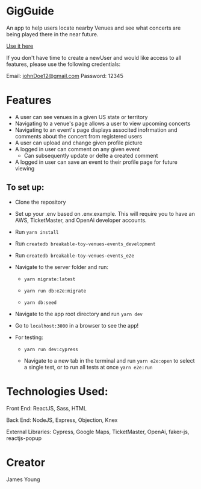 # GigGuide

An app to help users locate nearby Venues and see what concerts are being played there in the near future.

[Use it here](https://breakable-toy-venues-events.herokuapp.com/)

If you don't have time to create a newUser and would like access to all features, please use the following credentials:

Email: johnDoe12@gmail.com
Password: 12345

# Features

- A user can see venues in a given US state or territory
- Navigating to a venue's page allows a user to view upcoming concerts
- Navigating to an event's page displays associted inofrmation and comments about the concert from registered users
- A user can upload and change given profile picture
- A logged in user can comment on any given event
  - Can subsequently update or delte a created comment
- A logged in user can save an event to their profile page for future viewing

## To set up:

  - Clone the repository

  - Set up your .env based on .env.example. This will require you to have an AWS, TicketMaster, and OpenAi developer accounts.

  - Run `yarn install`

  - Run `createdb breakable-toy-venues-events_development`
  
  - Run `createdb breakable-toy-venues-events_e2e`
  
  - Navigate to the server folder and run:
  
    * `yarn migrate:latest`

    * `yarn run db:e2e:migrate`

    * `yarn db:seed`

  - Navigate to the app root directory and run `yarn dev`

  - Go to `localhost:3000` in a browser to see the app!
  
  - For testing:
  
    * `yarn run dev:cypress`
    
    * Navigate to a new tab in the terminal and run `yarn e2e:open` to select a single test,
      or to run all tests at once `yarn e2e:run`

# Technologies Used: 

Front End: ReactJS, Sass, HTML

Back End: NodeJS, Express, Objection, Knex

External Libraries: Cypress, Google Maps, TicketMaster, OpenAi, faker-js, reactjs-popup

# Creator
James Young
